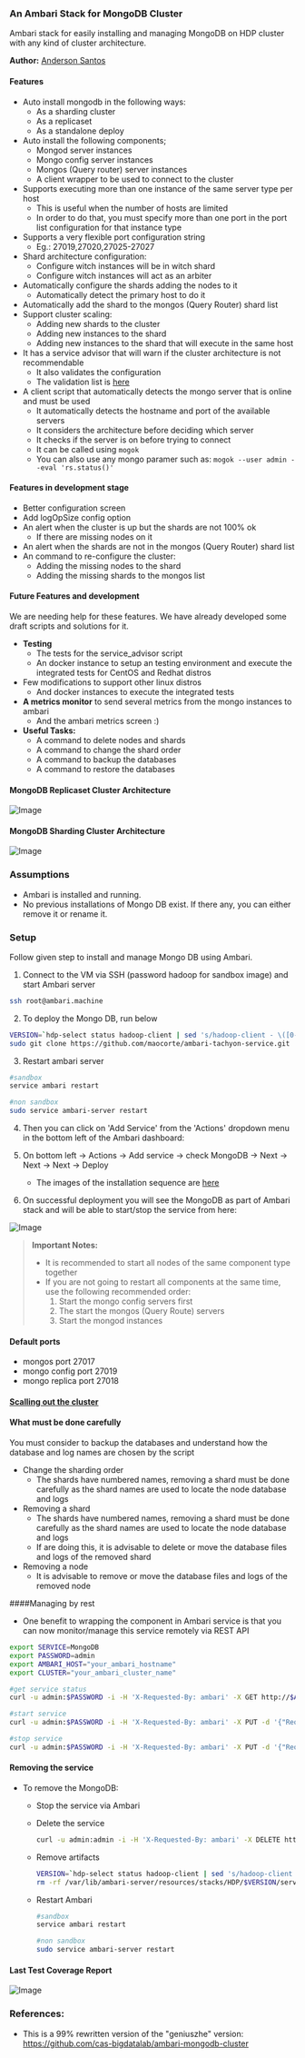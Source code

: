 ### An Ambari Stack for MongoDB Cluster
Ambari stack for easily installing and managing MongoDB on HDP cluster with any kind of cluster architecture.

**Author:** [Anderson Santos](https://br.linkedin.com/in/andersonrss)

#### Features

- Auto install mongodb in the following ways:
  - As a sharding cluster
  - As a replicaset
  - As a standalone deploy
- Auto install the following components;
  - Mongod server instances
  - Mongo config server instances
  - Mongos (Query router) server instances
  - A client wrapper to be used to connect to the cluster
- Supports executing more than one instance of the same server type per host
  - This is useful when the number of hosts are limited
  - In order to do that, you must specify more than one port in the port list configuration for that instance type
- Supports a very flexible port configuration string
  - Eg.: 27019,27020,27025-27027 
- Shard architecture configuration:
  - Configure witch instances will be in witch shard
  - Configure witch instances will act as an arbiter
- Automatically configure the shards adding the nodes to it
  - Automatically detect the primary host to do it
- Automatically add the shard to the mongos (Query Router) shard list
- Support cluster scaling:
  - Adding new shards to the cluster
  - Adding new instances to the shard
  - Adding new instances to the shard that will execute in the same host
- It has a service advisor that will warn if the cluster architecture is not recommendable
  - It also validates the configuration
  - The validation list is [here](docs/validator.md)
- A client script that automatically detects the mongo server that is online and must be used
  - It automatically detects the hostname and port of the available servers
  - It considers the architecture before deciding which server
  - It checks if the server is on before trying to connect
  - It can be called using ```mogok```
  - You can also use any mongo paramer such as: ```mogok --user admin --eval 'rs.status()'```

#### Features in development stage

- Better configuration screen
- Add logOpSize config option 
- An alert when the cluster is up but the shards are not 100% ok
  - If there are missing nodes on it
- An alert when the shards are not in the mongos (Query Router) shard list
- An command to re-configure the cluster:
  - Adding the missing nodes to the shard
  - Adding the missing shards to the mongos list

#### Future Features and development

We are needing help for these features. We have already developed some draft scripts and solutions for it.

- **Testing**
  - The tests for the service_advisor script
  - An docker instance to setup an testing environment and execute the integrated tests for CentOS and Redhat distros 
- Few modifications to support other linux distros
  - And docker instances to execute the integrated tests
- **A metrics monitor** to send several metrics from the mongo instances to ambari
  - And the ambari metrics screen :)
- **Useful Tasks:**  
  - A command to delete nodes and shards
  - A command to change the shard order
  - A command to backup the databases
  - A command to restore the databases

#### MongoDB Replicaset Cluster Architecture 

![Image](docs/images/mongodb-repl-cluster.png?raw=true)

#### MongoDB Sharding Cluster Architecture 

![Image](docs/images/mongodb-shard-cluster.png?raw=true)

### Assumptions

- Ambari is installed and running.
- No previous installations of Mongo DB exist. If there any, you can either remove it or rename it.

### Setup

Follow given step to install and manage Mongo DB using Ambari.

1. Connect to the VM via SSH (password hadoop for sandbox image) and start Ambari server
```bash
ssh root@ambari.machine
```

2. To deploy the Mongo DB, run below
```bash
VERSION=`hdp-select status hadoop-client | sed 's/hadoop-client - \([0-9]\.[0-9]\).*/\1/'`
sudo git clone https://github.com/maocorte/ambari-tachyon-service.git  /var/lib/ambari-server/resources/stacks/HDP/$VERSION/services/MongoDB
```

3. Restart ambari server
```bash
#sandbox
service ambari restart

#non sandbox
sudo service ambari-server restart
```

4. Then you can click on 'Add Service' from the 'Actions' dropdown menu in the bottom left of the Ambari dashboard:
5. On bottom left -> Actions -> Add service -> check MongoDB -> Next -> Next -> Next -> Deploy

    - The images of the installation sequence are [here](docs/setup.md)

6. On successful deployment you will see the MongoDB as part of Ambari stack and will be able to start/stop the service from here:

![Image](docs/images/summary.png?raw=true)

> **Important Notes:**
> - It is recommended to start all nodes of the same component type together
> - If you are not going to restart all components at the same time, use the following recommended order:
>   1. Start the mongo config servers first
>   2. The start the mongos (Query Route) servers
>   3. Start the mongod instances

#### Default ports
- mongos port 27017
- mongo config port 27019
- mongo replica port 27018

#### [Scalling out the cluster](docs/scale.md)

#### What must be done carefully

You must consider to backup the databases and understand how the database and log names are chosen by the script  

- Change the sharding order
  - The shards have numbered names, removing a shard must be done carefully as the shard names are used to locate the node database and logs
- Removing a shard
  - The shards have numbered names, removing a shard must be done carefully as the shard names are used to locate the node database and logs
  - If are doing this, it is advisable to delete or move the database files and logs of the removed shard
- Removing a node
  - It is advisable to remove or move the database files and logs of the removed node

####Managing by rest

- One benefit to wrapping the component in Ambari service is that you can now monitor/manage this service remotely via REST API

```bash
export SERVICE=MongoDB
export PASSWORD=admin
export AMBARI_HOST="your_ambari_hostname"
export CLUSTER="your_ambari_cluster_name"

#get service status
curl -u admin:$PASSWORD -i -H 'X-Requested-By: ambari' -X GET http://$AMBARI_HOST:8080/api/v1/clusters/$CLUSTER/services/$SERVICE

#start service
curl -u admin:$PASSWORD -i -H 'X-Requested-By: ambari' -X PUT -d '{"RequestInfo": {"context" :"Start $SERVICE via REST"}, "Body": {"ServiceInfo": {"state": "STARTED"}}}' http://$AMBARI_HOST:8080/api/v1/clusters/$CLUSTER/services/$SERVICE

#stop service
curl -u admin:$PASSWORD -i -H 'X-Requested-By: ambari' -X PUT -d '{"RequestInfo": {"context" :"Stop $SERVICE via REST"}, "Body": {"ServiceInfo": {"state": "INSTALLED"}}}' http://$AMBARI_HOST:8080/api/v1/clusters/$CLUSTER/services/$SERVICE
```

#### Removing the service

- To remove the MongoDB:
  - Stop the service via Ambari
  - Delete the service

    ```bash
    curl -u admin:admin -i -H 'X-Requested-By: ambari' -X DELETE http://replace_with_your_ambari_hostname.com:8080/api/v1/clusters/ambari_cluster_name/services/MongoDB
    ```
  - Remove artifacts

    ```bash
    VERSION=`hdp-select status hadoop-client | sed 's/hadoop-client - \([0-9]\.[0-9]\).*/\1/'`
    rm -rf /var/lib/ambari-server/resources/stacks/HDP/$VERSION/services/mongo-ambari
    ```
  - Restart Ambari
    ```bash
    #sandbox
    service ambari restart

    #non sandbox
    sudo service ambari-server restart
    ```

#### Last Test Coverage Report

![Image](docs/images/tests.png?raw=true)

### References:

- This is a 99% rewritten version of the "geniuszhe" version: https://github.com/cas-bigdatalab/ambari-mongodb-cluster
